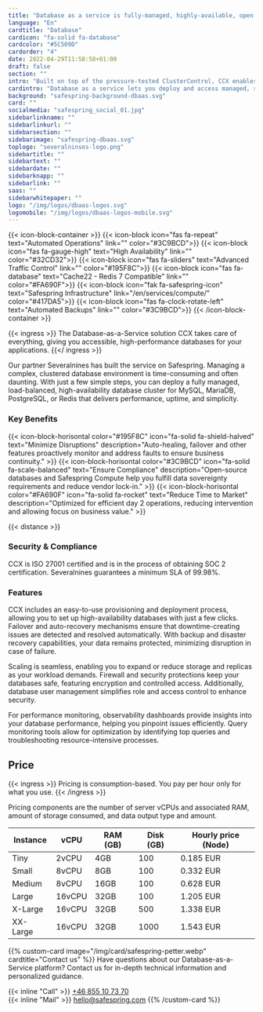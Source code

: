 ```yaml
---
title: "Database as a service is fully-managed, highly-available, open source"
language: "En"
cardtitle: "Database"
cardicon: "fa-solid fa-database"
cardcolor: "#5C509D"
cardorder: "4"
date: 2022-04-29T11:58:58+01:00
draft: false
section: ""
intro: "Built on top of the pressure-tested ClusterControl, CCX enables you to provision, deploy and manage performant, open source database clusters in moments."
cardintro: "Database as a service lets you deploy and access managed, secured database clusters."
background: "safespring-background-dbaas.svg"
card: ""
socialmedia: "safespring_social_01.jpg"
sidebarlinkname: ""
sidebarlinkurl: ""
sidebarsection: ""
sidebarimage: "safespring-dbaas.svg"
toplogo: "severalninses-logo.png"
sidebartitle: ""
sidebartext: ""
sidebardate: ""
sidebarknapp: ""
sidebarlink: ""
saas: ""
sidebarwhitepaper: ""
logo: "/img/logos/dbaas-logos.svg"
logomobile: "/img/logos/dbaas-logos-mobile.svg"
---
```


{{< icon-block-container >}}
{{< icon-block icon="fas fa-repeat" text="Automated Operations" link="" color="#3C9BCD">}}
{{< icon-block icon="fas fa-gauge-high" text="High Availability" link="" color="#32CD32">}}
{{< icon-block icon="fas fa-sliders" text="Advanced Traffic Control" link="" color="#195F8C">}}
{{< icon-block icon="fas fa-database" text="Cache22 - Redis 7 Compatible" link="" color="#FA690F">}}
{{< icon-block icon="fak fa-safespring-icon" text="Safespring Infrastructure" link="/en/services/compute/" color="#417DA5">}}
{{< icon-block icon="fas fa-clock-rotate-left" text="Automated Backups" link="" color="#3C9BCD">}}
{{< /icon-block-container >}}

{{< ingress >}}
The Database-as-a-Service solution CCX takes care of everything, giving you accessible, high-performance databases for your applications.
{{</ ingress >}}

Our partner Severalnines has built the service on Safespring. Managing a complex, clustered database environment is time-consuming and often daunting. With just a few simple steps, you can deploy a fully managed, load-balanced, high-availability database cluster for MySQL, MariaDB, PostgreSQL, or Redis that delivers performance, uptime, and simplicity.

### Key Benefits

{{< icon-block-horisontal color="#195F8C" icon="fa-solid fa-shield-halved" text="Minimize Disruptions" description="Auto-healing, failover and other features proactively monitor and address faults to ensure business continuity." >}}
{{< icon-block-horisontal color="#3C9BCD" icon="fa-solid fa-scale-balanced" text="Ensure Compliance" description="Open-source databases and Safespring Compute help you fulfill data sovereignty requirements and reduce vendor lock-in." >}}
{{< icon-block-horisontal color="#FA690F" icon="fa-solid fa-rocket" text="Reduce Time to Market" description="Optimized for efficient day 2 operations, reducing intervention and allowing focus on business value." >}}

{{< distance >}}

### Security & Compliance

CCX is ISO 27001 certified and is in the process of obtaining SOC 2 certification. Severalnines guarantees a minimum SLA of 99.98%.

### Features

CCX includes an easy-to-use provisioning and deployment process, allowing you to set up high-availability databases with just a few clicks. Failover and auto-recovery mechanisms ensure that downtime-creating issues are detected and resolved automatically. With backup and disaster recovery capabilities, your data remains protected, minimizing disruption in case of failure.

Scaling is seamless, enabling you to expand or reduce storage and replicas as your workload demands. Firewall and security protections keep your databases safe, featuring encryption and controlled access. Additionally, database user management simplifies role and access control to enhance security.

For performance monitoring, observability dashboards provide insights into your database performance, helping you pinpoint issues efficiently. Query monitoring tools allow for optimization by identifying top queries and troubleshooting resource-intensive processes.

## Price

{{< ingress >}}
Pricing is consumption-based. You pay per hour only for what you use.
{{< /ingress >}}

Pricing components are the number of server vCPUs and associated RAM, amount of storage consumed, and data output type and amount.

| Instance | vCPU   | RAM (GB) | Disk (GB) | Hourly price (Node) |
| -------- | ------ | -------- | --------- | ------------------- |
| Tiny     | 2vCPU  | 4GB      | 100       | 0.185 EUR           |
| Small    | 8vCPU  | 8GB      | 100       | 0.332 EUR           |
| Medium   | 8vCPU  | 16GB     | 100       | 0.628 EUR           |
| Large    | 16vCPU | 32GB     | 100       | 1.205 EUR           |
| X-Large  | 16vCPU | 32GB     | 500       | 1.338 EUR           |
| XX-Large | 16vCPU | 32GB     | 1000      | 1.543 EUR           |

{{% custom-card image="/img/card/safespring-petter.webp" cardtitle="Contact us" %}}
Have questions about our Database-as-a-Service platform? Contact us for in-depth technical information and personalized guidance.

{{< inline "Call" >}} [+46 855 10 73 70](tel:+46855107370)  
{{< inline "Mail" >}} [hello@safespring.com](mailto:hello@safespring.com)
{{% /custom-card %}}

